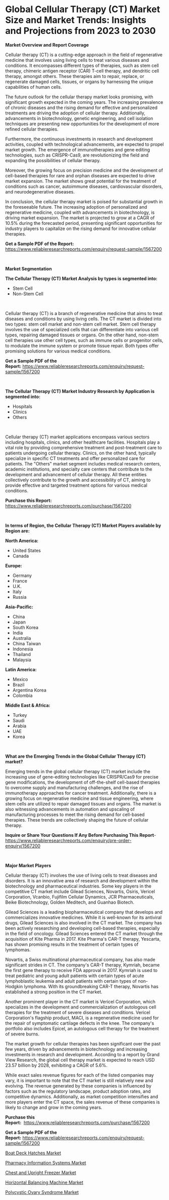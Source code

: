 <p><h1>Global Cellular Therapy (CT) Market Size and Market Trends: Insights and Projections from 2023 to 2030</h1></p><p><strong>Market Overview and Report Coverage</strong></p>
<p><p>Cellular therapy (CT) is a cutting-edge approach in the field of regenerative medicine that involves using living cells to treat various diseases and conditions. It encompasses different types of therapies, such as stem cell therapy, chimeric antigen receptor (CAR) T-cell therapy, and dendritic cell therapy, amongst others. These therapies aim to repair, replace, or regenerate damaged cells, tissues, or organs by harnessing the unique capabilities of human cells.</p><p>The future outlook for the cellular therapy market looks promising, with significant growth expected in the coming years. The increasing prevalence of chronic diseases and the rising demand for effective and personalized treatments are driving the adoption of cellular therapy. Additionally, advancements in biotechnology, genetic engineering, and cell isolation techniques are presenting new opportunities for the development of more refined cellular therapies.</p><p>Furthermore, the continuous investments in research and development activities, coupled with technological advancements, are expected to propel market growth. The emergence of immunotherapies and gene editing technologies, such as CRISPR-Cas9, are revolutionizing the field and expanding the possibilities of cellular therapy.</p><p>Moreover, the growing focus on precision medicine and the development of cell-based therapies for rare and orphan diseases are expected to drive market expansion. The market shows great potential for the treatment of conditions such as cancer, autoimmune diseases, cardiovascular disorders, and neurodegenerative diseases.</p><p>In conclusion, the cellular therapy market is poised for substantial growth in the foreseeable future. The increasing adoption of personalized and regenerative medicine, coupled with advancements in biotechnology, is driving market expansion. The market is projected to grow at a CAGR of 10.5% during the forecasted period, presenting significant opportunities for industry players to capitalize on the rising demand for innovative cellular therapies.</p></p>
<p><strong>Get a Sample PDF of the Report:</strong> <a href="https://www.reliableresearchreports.com/enquiry/request-sample/1567200">https://www.reliableresearchreports.com/enquiry/request-sample/1567200</a></p>
<p>&nbsp;</p>
<p><strong>Market Segmentation</strong></p>
<p><strong>The Cellular Therapy (CT) Market Analysis by types is segmented into:</strong></p>
<p><ul><li>Stem Cell</li><li>Non-Stem Cell</li></ul></p>
<p>&nbsp;</p>
<p><p>Cellular therapy (CT) is a branch of regenerative medicine that aims to treat diseases and conditions by using living cells. The CT market is divided into two types: stem cell market and non-stem cell market. Stem cell therapy involves the use of specialized cells that can differentiate into various cell types, repairing damaged tissues or organs. On the other hand, non-stem cell therapies use other cell types, such as immune cells or progenitor cells, to modulate the immune system or promote tissue repair. Both types offer promising solutions for various medical conditions.</p></p>
<p><strong>Get a Sample PDF of the Report:</strong>&nbsp;<a href="https://www.reliableresearchreports.com/enquiry/request-sample/1567200">https://www.reliableresearchreports.com/enquiry/request-sample/1567200</a></p>
<p>&nbsp;</p>
<p><strong>The Cellular Therapy (CT) Market Industry Research by Application is segmented into:</strong></p>
<p><ul><li>Hospitals</li><li>Clinics</li><li>Others</li></ul></p>
<p>&nbsp;</p>
<p><p>Cellular therapy (CT) market applications encompass various sectors including hospitals, clinics, and other healthcare facilities. Hospitals play a vital role by providing comprehensive treatment and post-treatment care to patients undergoing cellular therapy. Clinics, on the other hand, typically specialize in specific CT treatments and offer personalized care for patients. The "Others" market segment includes medical research centers, academic institutions, and specialty care centers that contribute to the development and advancement of cellular therapy. All these entities collectively contribute to the growth and accessibility of CT, aiming to provide effective and targeted treatment options for various medical conditions.</p></p>
<p><strong>Purchase this Report:</strong>&nbsp; <a href="https://www.reliableresearchreports.com/purchase/1567200">https://www.reliableresearchreports.com/purchase/1567200</a></p>
<p>&nbsp;</p>
<p><strong>In terms of Region, the Cellular Therapy (CT) Market Players available by Region are:</strong></p>
<p>
    <p> <strong> North America: </strong>
        <ul>
            <li>United States</li>
            <li>Canada</li>
        </ul>
        </p> 
    <p> <strong> Europe: </strong>
        <ul>
            <li>Germany</li>
            <li>France</li>
            <li>U.K.</li>
            <li>Italy</li>
            <li>Russia</li>
        </ul>
        </p> 
    <p> <strong> Asia-Pacific: </strong>
        <ul>
            <li>China</li>
            <li>Japan</li>
            <li>South Korea</li>
            <li>India</li>
            <li>Australia</li>
            <li>China Taiwan</li>
            <li>Indonesia</li>
            <li>Thailand</li>
            <li>Malaysia</li>
        </ul>
        </p> 
    <p> <strong> Latin America: </strong>
        <ul>
            <li>Mexico</li>
            <li>Brazil</li>
            <li>Argentina Korea</li>
            <li>Colombia</li>
        </ul>
        </p> 
    <p> <strong> Middle East & Africa: </strong>
        <ul>
            <li>Turkey</li>
            <li>Saudi</li>
            <li>Arabia</li>
            <li>UAE</li>
            <li>Korea</li>
        </ul>
    </p>
    </p>
<p>&nbsp;</p>
<p><strong>What are the Emerging Trends in the Global Cellular Therapy (CT) market?</strong></p>
<p><p>Emerging trends in the global cellular therapy (CT) market include the increasing use of gene-editing technologies like CRISPR/Cas9 for precise gene modifications, the development of off-the-shelf cell-based therapies to overcome supply and manufacturing challenges, and the rise of immunotherapy approaches for cancer treatment. Additionally, there is a growing focus on regenerative medicine and tissue engineering, where stem cells are utilized to repair damaged tissues and organs. The market is also witnessing advancements in automation and upscaling of manufacturing processes to meet the rising demand for cell-based therapies. These trends are collectively shaping the future of cellular therapy.</p></p>
<p><strong>Inquire or Share Your Questions If Any Before Purchasing This Report</strong>- <a href="https://www.reliableresearchreports.com/enquiry/pre-order-enquiry/1567200">https://www.reliableresearchreports.com/enquiry/pre-order-enquiry/1567200</a></p>
<p>&nbsp;</p>
<p><strong>Major Market Players</strong></p>
<p><p>Cellular therapy (CT) involves the use of living cells to treat diseases and disorders. It is an innovative area of research and development within the biotechnology and pharmaceutical industries. Some key players in the competitive CT market include Gilead Sciences, Novartis, Osiris, Vericel Corporation, Vcanbio, Fujifilm Cellular Dynamics, JCR Pharmaceuticals, Beike Biotechnology, Golden Meditech, and Guanhao Biotech.</p><p>Gilead Sciences is a leading biopharmaceutical company that develops and commercializes innovative medicines. While it is well-known for its antiviral drugs, Gilead Sciences is also involved in the CT market. The company has been actively researching and developing cell-based therapies, especially in the field of oncology. Gilead Sciences entered the CT market through the acquisition of Kite Pharma in 2017. Kite Pharma's CAR-T therapy, Yescarta, has shown promising results in the treatment of certain types of lymphomas.</p><p>Novartis, a Swiss multinational pharmaceutical company, has also made significant strides in CT. The company's CAR-T therapy, Kymriah, became the first gene therapy to receive FDA approval in 2017. Kymriah is used to treat pediatric and young adult patients with certain types of acute lymphoblastic leukemia and adult patients with certain types of non-Hodgkin lymphoma. With its groundbreaking CAR-T therapy, Novartis has established a strong position in the CT market.</p><p>Another prominent player in the CT market is Vericel Corporation, which specializes in the development and commercialization of autologous cell therapies for the treatment of severe diseases and conditions. Vericel Corporation's flagship product, MACI, is a regenerative medicine used for the repair of symptomatic cartilage defects in the knee. The company's portfolio also includes Epicel, an autologous cell therapy for the treatment of severe burns.</p><p>The market growth for cellular therapies has been significant over the past few years, driven by advancements in biotechnology and increasing investments in research and development. According to a report by Grand View Research, the global cell therapy market is expected to reach USD 23.57 billion by 2028, exhibiting a CAGR of 5.6%.</p><p>While exact sales revenue figures for each of the listed companies may vary, it is important to note that the CT market is still relatively new and evolving. The revenue generated by these companies is influenced by factors such as the regulatory landscape, product adoption rates, and competitive dynamics. Additionally, as market competition intensifies and more players enter the CT space, the sales revenue of these companies is likely to change and grow in the coming years.</p></p>
<p><strong>Purchase this Report:</strong>&nbsp;&nbsp;<a href="https://www.reliableresearchreports.com/purchase/1567200">https://www.reliableresearchreports.com/purchase/1567200</a></p>
<p></p>
<p><strong>Get a Sample PDF of the Report:</strong>&nbsp;<a href="https://www.reliableresearchreports.com/enquiry/request-sample/1567200">https://www.reliableresearchreports.com/enquiry/request-sample/1567200</a></p>
<p><p><a href="https://www.linkedin.com/pulse/boat-deck-hatches-market-size-growth-forecast-from-2023-jazze/">Boat Deck Hatches Market</a></p><p><a href="https://medium.com/@bethhermann2023/pharmacy-information-systems-market-size-growth-forecast-2023-2030-8a918432b18f">Pharmacy Information Systems Market</a></p><p><a href="https://www.linkedin.com/pulse/decoding-chest-upright-freezer-market-deep-dive-latest-trends-uvzie/">Chest and Upright Freezer Market</a></p><p><a href="https://www.linkedin.com/pulse/horizontal-balancing-machine-market-challenges-opportunities-pyvle/">Horizontal Balancing Machine Market</a></p><p><a href="https://medium.com/@rosaleekoss/polycystic-ovary-syndrome-market-size-growth-forecast-2023-2030-aabc50cfad5d">Polycystic Ovary Syndrome Market</a></p></p>